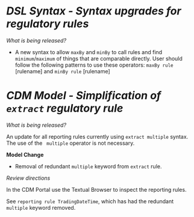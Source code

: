 # *DSL Syntax - Syntax upgrades for regulatory rules*

_What is being released?_

* A new syntax to allow ``maxBy`` and ``minBy`` to call rules and find ``minimum``/``maximum`` of things that are comparable directly. User should follow the following patterns to use these operators: ``maxBy rule`` [rulename] and ``minBy rule`` [rulename]

# *CDM Model - Simplification of ``extract`` regulatory rule*

_What is being released?_

An update for all reporting rules currently using ``extract multiple`` syntax. The use of the `` multiple`` operator is not necessary.

**Model Change**
* Removal of redundant ``multiple`` keyword from ``extract`` rule.

_Review directions_

In the CDM Portal use the Textual Browser to inspect the reporting rules. 

See `reporting rule TradingDateTime`, which has had the redundant ``multiple`` keyword removed.
